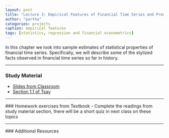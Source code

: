 ```yaml
---
layout: post
title: "Lecture 3: Empirical Features of Financial Time Series and Predictability of Time series"
author: "partha"
categories: projects
caption: empirical features
tags: [statistics, regression and financial econometrics]
---
```

  In this chapter we look into sample estimates of statistical properties of financial time series. Specifically, we will describe some of the stylized facts observed in financial time series so far in history.
 <hr />

### Study Material
- [Slides from Classroom]({{site.github.url}}/docs/lec3/fn3142_rsic_lec3.pdf)
- [Section 1.1 of Tsay]({{site.github.url}}/docs/other_resources/Analysis_of_financial_timeseries_Tsay.pdf)

<hr />
### Homework exercises from Textbook
- Complete the readings from study material section, there will be a short quiz in next class on these topics

<hr />
### Additional Resources
